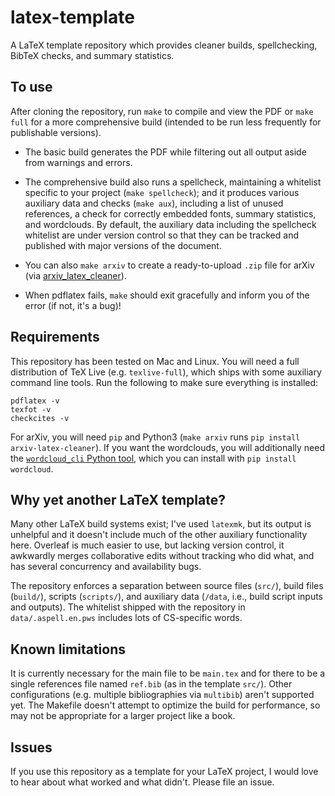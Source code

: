 # latex-template

A LaTeX template repository which provides cleaner builds, spellchecking, BibTeX checks, and summary statistics.

## To use

After cloning the repository, run `make` to compile and view the PDF or `make full` for a more comprehensive build (intended to be run less frequently for publishable versions).

- The basic build generates the PDF while filtering out all output aside from warnings and errors.

- The comprehensive build also runs a spellcheck, maintaining a whitelist specific to your project (`make spellcheck`); and it produces various auxiliary data and checks (`make aux`), including a list of unused references, a check for correctly embedded fonts, summary statistics, and wordclouds.
By default, the auxiliary data including the spellcheck whitelist are under version control so that they can be tracked and published with major versions of the document.

- You can also `make arxiv` to create a ready-to-upload `.zip` file for arXiv (via [arxiv_latex_cleaner](https://github.com/google-research/arxiv-latex-cleaner)).

- When pdflatex fails, `make` should exit gracefully and inform you of the error (if not, it's a bug)!

## Requirements

This repository has been tested on Mac and Linux.
You will need a full distribution of TeX Live (e.g. `texlive-full`), which ships with some auxiliary command line tools. Run the following to make sure everything is installed:
```
pdflatex -v
texfot -v
checkcites -v
```

For arXiv, you will need `pip` and Python3 (`make arxiv` runs `pip install arxiv-latex-cleaner`).
If you want the wordclouds, you will additionally need the [`wordcloud_cli` Python tool](https://github.com/amueller/word_cloud), which you can install with `pip install wordcloud`.

## Why yet another LaTeX template?

Many other LaTeX build systems exist; I've used `latexmk`, but its output is unhelpful and it doesn't include much of the other auxiliary functionality here. Overleaf is much easier to use, but lacking version control, it awkwardly merges collaborative edits without tracking who did what, and has several concurrency and availability bugs.

The repository enforces a separation between source files (`src/`), build files (`build/`), scripts (`scripts/`), and auxiliary data (`/data`, i.e., build script inputs and outputs).
The whitelist shipped with the repository in `data/.aspell.en.pws` includes lots of CS-specific words.

## Known limitations

It is currently necessary for the main file to be `main.tex` and for there to be a single references file named `ref.bib` (as in the template `src/`).
Other configurations (e.g. multiple bibliographies via `multibib`) aren't supported yet.
The Makefile doesn't attempt to optimize the build for performance, so may not be appropriate for a larger project like a book.

## Issues

If you use this repository as a template for your LaTeX project, I would love to hear about what worked and what didn't. Please file an issue.
